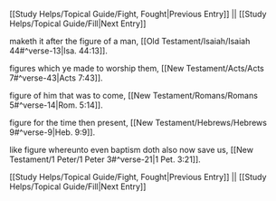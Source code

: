 [[Study Helps/Topical Guide/Fight, Fought|Previous Entry]]  ||  [[Study Helps/Topical Guide/Fill|Next Entry]]

 maketh it after the figure of a man, [[Old Testament/Isaiah/Isaiah 44#^verse-13|Isa. 44:13]].

 figures which ye made to worship them, [[New Testament/Acts/Acts 7#^verse-43|Acts 7:43]].

 figure of him that was to come, [[New Testament/Romans/Romans 5#^verse-14|Rom. 5:14]].

 figure for the time then present, [[New Testament/Hebrews/Hebrews 9#^verse-9|Heb. 9:9]].

 like figure whereunto even baptism doth also now save us, [[New Testament/1 Peter/1 Peter 3#^verse-21|1 Pet. 3:21]].

[[Study Helps/Topical Guide/Fight, Fought|Previous Entry]]  ||  [[Study Helps/Topical Guide/Fill|Next Entry]]